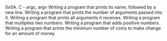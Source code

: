 0x0A. C - argc, argv
Writing a program that prints its name, followed by a new line.
Writing a program that prints the number of arguments passed into it.
Writing a program that prints all arguments it receives.
Writing a program that multiplies two numbers.
Writing a program that adds positive numbers.
Writing a program that prints the minimum number of coins to make change for an amount of money.
